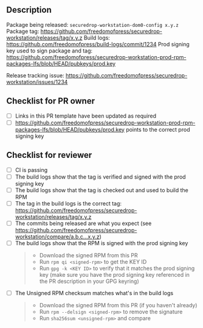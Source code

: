 ## Description

Package being released: `securedrop-workstation-dom0-config x.y.z`
Package tag: https://github.com/freedomofpress/securedrop-workstation/releases/tag/x.y.z
Build logs: https://github.com/freedomofpress/build-logs/commit/1234
Prod signing key used to sign package and tag: https://github.com/freedomofpress/securedrop-workstation-prod-rpm-packages-lfs/blob/HEAD/pubkeys/prod.key

Release tracking issue: https://github.com/freedomofpress/securedrop-workstation/issues/1234

## Checklist for PR owner

- [ ] Links in this PR template have been updated as required
- [ ] https://github.com/freedomofpress/securedrop-workstation-prod-rpm-packages-lfs/blob/HEAD/pubkeys/prod.key points to the correct prod signing key

## Checklist for reviewer
- [ ] CI is passing
- [ ] The build logs show that the tag is verified and signed with the prod signing key
- [ ] The build logs show that the tag is checked out and used to build the RPM
- [ ] The tag in the build logs is the correct tag: https://github.com/freedomofpress/securedrop-workstation/releases/tag/x.y.z
- [ ] The commits being released are what you expect (see https://github.com/freedomofpress/securedrop-workstation/compare/a.b.c...x.y.z)
- [ ] The build logs show that the RPM is signed with the prod signing key
    > * Download the signed RPM from this PR
    > * Run `rpm qi <signed-rpm>` to get the KEY ID
    > * Run `gpg -k <KEY ID>` to verify that it matches the prod signing key (make sure you have the prod signing key referenced in the PR description in your GPG keyring)
- [ ] The Unsigned RPM checksum matches what's in the build logs
    > * Download the signed RPM from this PR (if you haven't already)
    > * Run `rpm --delsign <signed-rpm>` to remove the signature
    > * Run `sha256sum <unsigned-rpm>` and compare
